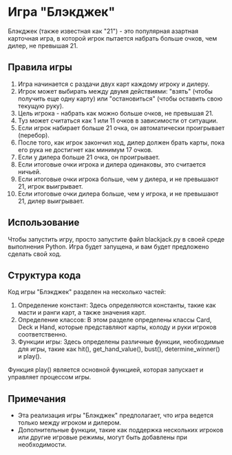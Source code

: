 # Игра "Блэкджек"

Блэкджек (также известная как "21") - это популярная азартная карточная игра, в которой игрок пытается набрать больше очков, чем дилер, не превышая 21.

## Правила игры

1. Игра начинается с раздачи двух карт каждому игроку и дилеру.
2. Игрок может выбирать между двумя действиями: "взять" (чтобы получить еще одну карту) или "остановиться" (чтобы оставить свою текущую руку).
3. Цель игрока - набрать как можно больше очков, не превышая 21.
4. Туз может считаться как 1 или 11 очков в зависимости от ситуации.
5. Если игрок набирает больше 21 очка, он автоматически проигрывает (перебор).
6. После того, как игрок закончил ход, дилер должен брать карты, пока его рука не достигнет как минимум 17 очков.
7. Если у дилера больше 21 очка, он проигрывает.
8. Если итоговые очки игрока и дилера одинаковы, это считается ничьей.
9. Если итоговые очки игрока больше, чем у дилера, и не превышают 21, игрок выигрывает.
10. Если итоговые очки дилера больше, чем у игрока, и не превышают 21, дилер выигрывает.

## Использование

Чтобы запустить игру, просто запустите файл blackjack.py в своей среде выполнения Python. Игра будет запущена, и вам будет предложено сделать свой ход.

## Структура кода

Код игры "Блэкджек" разделен на несколько частей:

1. Определение констант: Здесь определяются константы, такие как масти и ранги карт, а также значения карт.
2. Определение классов: В этом разделе определены классы Card, Deck и Hand, которые представляют карты, колоду и руки игроков соответственно.
3. Функции игры: Здесь определены различные функции, необходимые для игры, такие как hit(), get_hand_value(), bust(), determine_winner() и play().

Функция play() является основной функцией, которая запускает и управляет процессом игры.

## Примечания

- Эта реализация игры "Блэкджек" предполагает, что игра ведется только между игроком и дилером.
- Дополнительные функции, такие как поддержка нескольких игроков или другие игровые режимы, могут быть добавлены при необходимости.